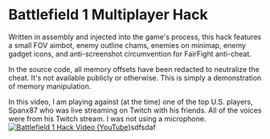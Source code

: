# Battlefield 1 Multiplayer Hack

Written in assembly and injected into the game's process, this hack features a small FOV aimbot, enemy outline chams, enemies on minimap, enemy gadget icons, and anti-screenshot circumvention for FairFight anti-cheat.

In the source code, all memory offsets have been redacted to neutralize the cheat. It's not available publicly or otherwise. This is simply a demonstration of memory manipulation.

In this video, I am playing against (at the time) one of the top U.S. players, Spanx87 who was live streaming on Twitch with his friends. All of the voices were from his Twitch stream. I was not using a microphone.
[![Battlefield 1 Hack Video (YouTube)](https://img.youtube.com/vi/VR-GhfqmRGI/maxresdefault.jpg)](https://www.youtube.com/watch?v=VR-GhfqmRGI)sdfsdaf
